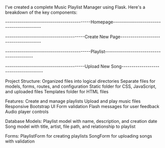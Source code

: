 
 
I've created a complete Music Playlist Manager using Flask. Here's a breakdown of the key components:


-------------------------------------------Homepage------------------------------------------
 
----------------------------------------Create New Page--------------------------------------
 
-------------------------------------------Playlist------------------------------------------
 
----------------------------------------Upload New Song--------------------------------------
 

Project Structure:
Organized files into logical directories
Separate files for models, forms, routes, and configuration
Static folder for CSS, JavaScript, and uploaded files
Templates folder for HTML files


Features:
Create and manage playlists
Upload and play music files
Responsive Bootstrap UI
Form validation
Flash messages for user feedback
Audio player controls


Database Models:
Playlist model with name, description, and creation date
Song model with title, artist, file path, and relationship to playlist


Forms:
PlaylistForm for creating playlists
SongForm for uploading songs with validation
